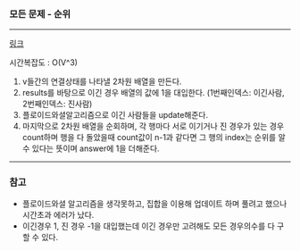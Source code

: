 ### 모든 문제 - 순위
___

[링크](https://programmers.co.kr/learn/courses/30/lessons/49191?language=python3)

시간복잡도 : O(V^3)

1. v들간의 연결상태를 나타낼 2차원 배열을 만든다.
2. results를 바탕으로 이긴 경우 배열의 값에 1을 대입한다. (1번째인덱스: 이긴사람, 2번째인덱스: 진사람)
3. 플로이드와셜알고리즘으로 이긴 사람들을 update해준다.
4. 마지막으로 2차원 배열을 순회하며, 각 행마다 서로 이기거나 진 경우가 있는 경우 count하며 행을 다 돌았을때 count값이 n-1과 같다면 그 행의 index는 순위를 알 수 있다는 뜻이며 answer에 1을 더해준다. 

___
### 참고
* 플로이드와셜 알고리즘을 생각못하고, 집합을 이용해 업데이트 하며 풀려고 했으나 시간초과 에러가 났다.
* 이긴경우 1, 진 경우 -1을 대입했는데 이긴 경우만 고려해도 모든 경우의수를 다 구할 수 있다.